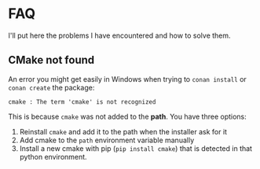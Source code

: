 # FAQ

I'll put here the problems I have encountered and how to solve them.

## CMake not found
An error you might get easily in Windows when trying to `conan install` or `conan create` the package: 

```
cmake : The term 'cmake' is not recognized
```

This is because `cmake` was not added to the **path**. You have three options:
1. Reinstall `cmake` and add it to the path when the installer ask for it
2. Add cmake to the `path` environment variable manually
3. Install a new cmake with pip (`pip install cmake`) that is detected in that python environment.


